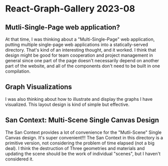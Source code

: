 # React-Graph-Gallery 2023-08

## Mutli-Single-Page web application?

At that time, I was thinking about a "Multi-Single-Page" web application, putting multiple single-page web applications into a statically-served directory. That's kind of an interesting thought, and it worked. I think that design might be good for team cooperation and project management in general since one part of the page doesn't necessarily depend on another part of the website, and all of the components don't need to be built in one compilation.

## Graph Visualizations

I was also thinking about how to illustrate and display the graphs I have visualized. This layout design is kind of simple but effective.

## San Context: Multi-Scene Single Canvas Design

The San Context provides a lot of convenience for the "Mutli-Scene" Single Canvas design. It's super convenient!!! The San Context in this directory is a primitive version, not considering the problem of time elapsed (not a big deal). I think the destruction of Three geometries and materials and updating the scene should be the work of individual "scenes", but I haven't considered it.
